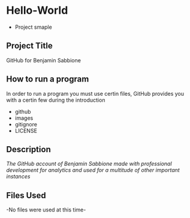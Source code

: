 # Hello-World
- Project smaple


## Project Title 
GitHub for Benjamin Sabbione

## How to run a program 
In order to run a program you must use certin files, GitHub provides you with a certin few during the introduction
- github
- images
- gitignore
- LICENSE


## Description 
_The GitHub account of Benjamin Sabbione made with professional development for analytics and used for a multitude of other important instances_

## Files Used 
-No files were used at this time-

